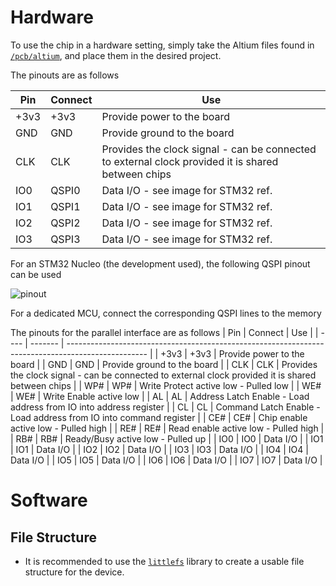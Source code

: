 # Hardware

To use the chip in a hardware setting, simply take the Altium files found in [`/pcb/altium`](https://github.com/PerthAerospaceStudentTeam/past-storage/blob/main/pcb/altium/README.md), and place them in the desired project.

The pinouts are as follows

| Pin  | Connect | Use                                                                                                |
| ---- | ------- | -------------------------------------------------------------------------------------------------- |
| +3v3 | +3v3    | Provide power to the board                                                                         |
| GND  | GND     | Provide ground to the board                                                                        |
| CLK  | CLK     | Provides the clock signal - can be connected to external clock provided it is shared between chips |
| IO0  | QSPI0   | Data I/O - see image for STM32 ref.                                                                |
| IO1  | QSPI1   | Data I/O - see image for STM32 ref.                                                                |
| IO2  | QSPI2   | Data I/O - see image for STM32 ref.                                                                |
| IO3  | QSPI3   | Data I/O - see image for STM32 ref.                                                                |

For an STM32 Nucleo (the development used), the following QSPI pinout can be used

![pinout](https://os.mbed.com/media/uploads/jeromecoutant/nucleo_h743zi_zio_right_2019_8_29.png)

For a dedicated MCU, connect the corresponding QSPI lines to the memory

The pinouts for the parallel interface are as follows
| Pin  | Connect | Use                                                                                                |
| ---- | ------- | -------------------------------------------------------------------------------------------------- |
| +3v3 | +3v3    | Provide power to the board                                                                         |
| GND  | GND     | Provide ground to the board                                                                        |
| CLK  | CLK     | Provides the clock signal - can be connected to external clock provided it is shared between chips |
| WP#  | WP#   | Write Protect active low - Pulled low |
| WE#  | WE#   | Write Enable active low |
| AL   | AL    | Address Latch Enable - Load address from IO into address register |
| CL   | CL    | Command Latch Enable - Load address from IO into command register |
| CE#  | CE#   | Chip enable active low - Pulled high |
| RE#  | RE#   | Read enable active low - Pulled high |
| RB#  | RB#   | Ready/Busy active low - Pulled up |
| IO0  | IO0   | Data I/O                                                                |
| IO1  | IO1   | Data I/O                                                                |
| IO2  | IO2   | Data I/O                                                                |
| IO3  | IO3   | Data I/O                                                                |
| IO4  | IO4   | Data I/O                                                                |
| IO5  | IO5   | Data I/O                                                                |
| IO6  | IO6   | Data I/O                                                                |
| IO7  | IO7   | Data I/O                                                                |

# Software

## File Structure
- It is recommended to use the [`littlefs`](https://github.com/littlefs-project/littlefs) library to create a usable file structure for the device. 
